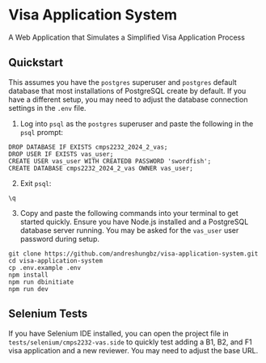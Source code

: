 # Visa Application System

A Web Application that Simulates a Simplified Visa Application Process

## Quickstart

This assumes you have the `postgres` superuser and `postgres` default database that most installations of PostgreSQL create by default. If you have a different setup, you may need to adjust the database connection settings in the `.env` file.

1. Log into `psql` as the `postgres` superuser and paste the following in the `psql` prompt:

```
DROP DATABASE IF EXISTS cmps2232_2024_2_vas;
DROP USER IF EXISTS vas_user;
CREATE USER vas_user WITH CREATEDB PASSWORD 'swordfish';
CREATE DATABASE cmps2232_2024_2_vas OWNER vas_user;
```

2. Exit `psql`:

```
\q
```

3. Copy and paste the following commands into your terminal to get started quickly. Ensure you have Node.js installed and a PostgreSQL database server running. You may be asked for the `vas_user` user password during setup.

```
git clone https://github.com/andreshungbz/visa-application-system.git
cd visa-application-system
cp .env.example .env
npm install
npm run dbinitiate
npm run dev
```

## Selenium Tests

If you have Selenium IDE installed, you can open the project file in `tests/selenium/cmps2232-vas.side` to quickly test adding a B1, B2, and F1 visa application and a new reviewer. You may need to adjust the base URL.
